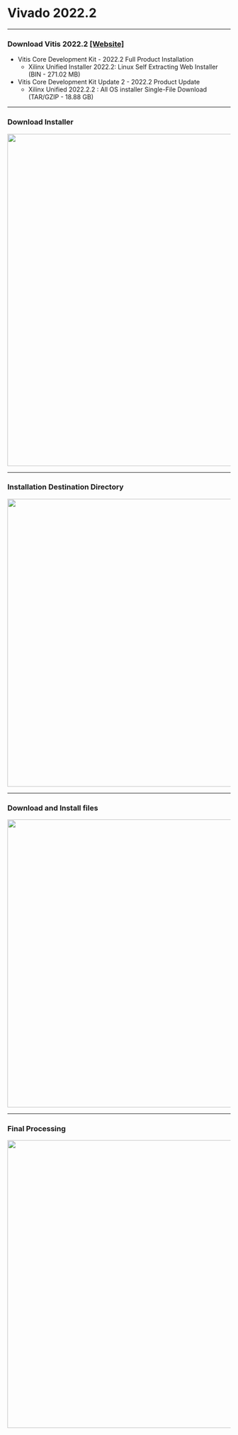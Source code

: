# Vivado 2022.2

---
### Download Vitis 2022.2 [[Website]](https://www.xilinx.com/support/download/index.html/content/xilinx/en/downloadNav/vitis/archive-vitis.html)

* Vitis Core Development Kit - 2022.2  Full Product Installation
  * Xilinx Unified Installer 2022.2: Linux Self Extracting Web Installer (BIN - 271.02 MB)
* Vitis Core Development Kit Update 2 - 2022.2  Product Update
  * Xilinx Unified 2022.2.2 : All OS installer Single-File Download (TAR/GZIP - 18.88 GB)
    
---
### Download Installer
<img src="https://github.com/user-attachments/assets/c09a0a02-4c7a-49f0-886c-63a784a6d73a" width=750>

---
### Installation Destination Directory
<img src="https://github.com/user-attachments/assets/b99e8e5e-1667-478a-8c31-a6e5a4c7ac21" width=650>

---
### Download and Install files

<img src="https://github.com/user-attachments/assets/73cc5629-d146-4b5c-8502-a73a939c4d46" width=650>

 
---
### Final Processing

<img src="https://github.com/user-attachments/assets/91085df6-0578-438d-ac9f-18fa4e2c45d5" width=650>
 
